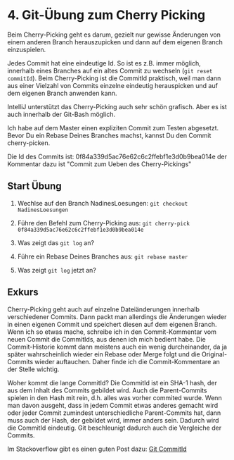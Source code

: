 # 4. Git-Übung zum Cherry Picking #

Beim Cherry-Picking geht es darum, gezielt nur gewisse Änderungen von einem anderen Branch herauszupicken und dann auf dem eigenen Branch einzuspielen.

Jedes Commit hat eine eindeutige Id. So ist es z.B. immer möglich, innerhalb eines Branches auf ein altes Commit zu wechseln (`git reset commitId`). Beim Cherry-Picking ist die CommitId praktisch, weil man dann aus einer Vielzahl von Commits einzelne eindeutig herauspicken und auf dem eigenen Branch anwenden kann.

IntelliJ unterstützt das Cherry-Picking auch sehr schön grafisch. Aber es ist auch innerhalb der Git-Bash möglich.

Ich habe auf dem Master einen expliziten Commit zum Testen abgesetzt. Bevor Du ein Rebase Deines Branches machst, kannst Du den Commit cherry-picken.

Die Id des Commits ist: 0f84a339d5ac76e62c6c2ffebf1e3d0b9bea014e der Kommentar dazu ist "Commit zum Ueben des Cherry-Pickings"

## Start Übung ## 

1. Wechlse auf den Branch NadinesLoesungen: `git checkout NadinesLoesungen`

2. Führe den Befehl zum Cherry-Picking aus: `git cherry-pick 0f84a339d5ac76e62c6c2ffebf1e3d0b9bea014e`

3. Was zeigt das `git log` an?

4. Führe ein Rebase Deines Branches aus: `git rebase master`

5. Was zeigt `git log` jetzt an?


## Exkurs ##

Cherry-Picking geht auch auf einzelne Dateiänderungen innerhalb verschiedener Commits. Dann packt man allerdings die Änderungen wieder in einen eigenen Commit und speichert diesen auf dem eigenen Branch. Wenn ich so etwas mache, schreibe ich in den Commit-Kommentar vom neuen Commit die CommitIds, aus denen ich mich bedient habe. Die Commit-Historie kommt dann meistens auch ein wenig durcheinander, da ja später wahrscheinlich wieder ein Rebase oder Merge folgt und die Original-Commits wieder auftauchen. Daher finde ich die Commit-Kommentare an der Stelle wichtig.

Woher kommt die lange CommitId? Die CommitId ist ein SHA-1 hash, der aus dem Inhalt des Commits gebildet wird. Auch die Parent-Commits spielen in den Hash mit rein, d.h. alles was vorher commited wurde. Wenn man davon ausgeht, dass in jedem Commit etwas anderes gemacht wird oder jeder Commit zumindest unterschiedliche Parent-Commits hat, dann muss auch der Hash, der gebildet wird, immer anders sein. Dadurch wird die CommitId eindeutig. Git beschleunigt dadurch auch die Vergleiche der Commits. 

Im Stackoverflow gibt es einen guten Post dazu: [Git CommitId](https://stackoverflow.com/questions/29106996/what-is-a-git-commit-id)